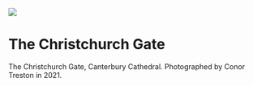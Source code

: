 <a href="https://juncture-digital.org"><img src="https://gitcdn.link/repo/jstor-labs/juncture/main/images/ve-button.png"></a>

<param ve-config header="header" main="now-and-then">

<param ve-compare url="https://stor.artstor.org/stor/8d638e96-92ec-49e4-99da-5a3a12152d65" label="The Christchurch Gate, Canterbury Cathedral (2021)" attribution="Conor Treston">
<param ve-compare url="https://stor.artstor.org/stor/3b7835a8-cda5-4d4a-908e-ad216457763a" label="The Christchurch Gate, Canterbury Cathedral  - 1905 or earlier">

# The Christchurch Gate

The Christchurch Gate, Canterbury Cathedral. Photographed by Conor Treston in 2021.


